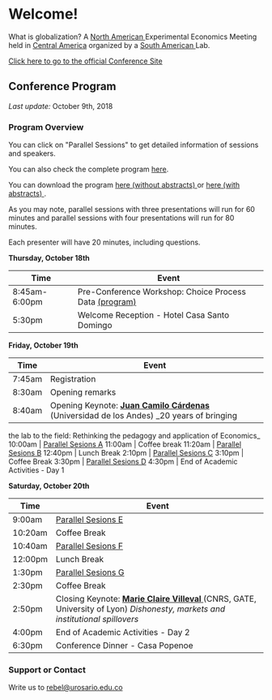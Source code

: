 # Welcome!

What is globalization?
A <a href="https://www.economicscience.org/page/conference/2018-north-american-esa-conference-antigua-guatemala" target="_blank"> North American </a> Experimental Economics Meeting
held in <a href="https://www.theguardian.com/travel/2018/mar/30/antigua-guatemala-city-guide-what-to-see-where-to-eat-drink-stay" target="_blank"> Central America</a> 
organized by a <a href="http://www.urosario.edu.co/REBEL/Our-team/" target="_blank"> South American </a> Lab.

<a href="http://www.urosario.edu.co/2018ESA/inicio/" target="_blank"> Click here to go to the official Conference Site</a>

## Conference Program

*Last update:* October 9th, 2018

### Program Overview
You can click on "Parallel Sessions" to get detailed information of sessions and speakers.

You can also check the complete program [here](fullprogram.md).

You can download the program <a href="https://drive.google.com/file/d/1OkMBilpK3Vy_ea65zDVOwE7KUL1-me-T/view?usp=sharing" target="_blank"> here (without abstracts) </a> or <a href="https://drive.google.com/file/d/1Ek1iV0hEQc6zGkQYz5UzZCloRWVoe6fL/view?usp=sharing" target="_blank"> here (with abstracts) </a>.

As you may note, parallel sessions with three presentations will run for 60 minutes and parallel sessions with four presentations will run for 80 minutes. 

Each presenter will have 20 minutes, including questions.

**Thursday, October 18th** 

Time | Event
-----|------
8:45am-6:00pm | Pre-Conference Workshop: Choice Process Data <a href="http://www.urosario.edu.co/2018ESA/Documentos/Tentative_workshop_schedule_v6.pdf" target="_blank"> (program) </a> 
5:30pm | Welcome Reception - Hotel Casa Santo Domingo

**Friday, October 19th** 

Time | Event
-----|------
7:45am | Registration
8:30am | Opening remarks
8:40am | Opening Keynote: <a href="https://economia.uniandes.edu.co/index.php?option=com_profesor&view=profesorp&profesor=9&Itemid=474" target="_blank"> <b>Juan Camilo Cárdenas</b> </a> (Universidad de los Andes) _20 years of bringing
the lab to the field: Rethinking the pedagogy and application of Economics_
10:00am | [Parallel Sesions A](SessionA.md)
11:00am | Coffee break
11:20am | [Parallel Sesions B](SessionB.md)
12:40pm | Lunch Break
2:10pm | [Parallel Sesions C](SessionC.md)
3:10pm | Coffee Break
3:30pm | [Parallel Sesions D](SessionD.md)
4:30pm | End of Academic Activities - Day 1

**Saturday, October 20th** 

Time | Event
-----|------
9:00am | [Parallel Sesions E](SessionE.md)
10:20am | Coffee Break
10:40am | [Parallel Sesions F](SessionF.md)
12:00pm | Lunch Break
1:30pm | [Parallel Sesions G](SessionG.md)
2:30pm | Coffee Break
2:50pm | Closing Keynote: <a href="https://www.gate.cnrs.fr/spip.php?article197&lang=fr" target="_blank"> <b>Marie Claire Villeval</b> </a> (CNRS, GATE, University of Lyon) _Dishonesty, markets and institutional spillovers_
4:00pm | End of Academic Activities - Day 2
6:30pm | Conference Dinner - Casa Popenoe


### Support or Contact

Write us to rebel@urosario.edu.co
